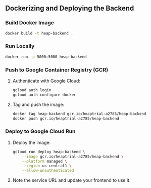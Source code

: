 ## Dockerizing and Deploying the Backend

### Build Docker Image
```bash
docker build -t heap-backend .
```

### Run Locally
```bash
docker run -p 5000:5000 heap-backend
```

### Push to Google Container Registry (GCR)
1. Authenticate with Google Cloud:
   ```bash
   gcloud auth login
   gcloud auth configure-docker
   ```

2. Tag and push the image:
   ```bash
   docker tag heap-backend gcr.io/heaptrial-a2785/heap-backend
   docker push gcr.io/heaptrial-a2785/heap-backend
   ```

### Deploy to Google Cloud Run
1. Deploy the image:
   ```bash
   gcloud run deploy heap-backend \
       --image gcr.io/heaptrial-a2785/heap-backend \
       --platform managed \
       --region us-central1 \
       --allow-unauthenticated
   ```

2. Note the service URL and update your frontend to use it.
